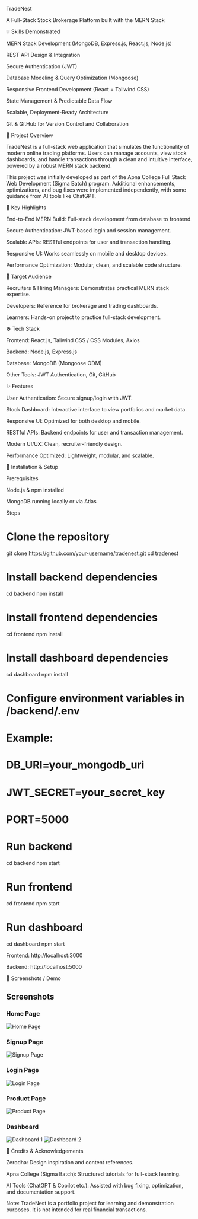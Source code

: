 TradeNest

A Full-Stack Stock Brokerage Platform built with the MERN Stack

💡 Skills Demonstrated

MERN Stack Development (MongoDB, Express.js, React.js, Node.js)

REST API Design & Integration

Secure Authentication (JWT)

Database Modeling & Query Optimization (Mongoose)

Responsive Frontend Development (React + Tailwind CSS)

State Management & Predictable Data Flow

Scalable, Deployment-Ready Architecture

Git & GitHub for Version Control and Collaboration

📌 Project Overview

TradeNest is a full-stack web application that simulates the functionality of modern online trading platforms. Users can manage accounts, view stock dashboards, and handle transactions through a clean and intuitive interface, powered by a robust MERN stack backend.

This project was initially developed as part of the Apna College Full Stack Web Development (Sigma Batch) program. Additional enhancements, optimizations, and bug fixes were implemented independently, with some guidance from AI tools like ChatGPT.

🎯 Key Highlights

End-to-End MERN Build: Full-stack development from database to frontend.

Secure Authentication: JWT-based login and session management.

Scalable APIs: RESTful endpoints for user and transaction handling.

Responsive UI: Works seamlessly on mobile and desktop devices.

Performance Optimization: Modular, clean, and scalable code structure.

👥 Target Audience

Recruiters & Hiring Managers: Demonstrates practical MERN stack expertise.

Developers: Reference for brokerage and trading dashboards.

Learners: Hands-on project to practice full-stack development.

⚙️ Tech Stack

Frontend: React.js, Tailwind CSS / CSS Modules, Axios

Backend: Node.js, Express.js

Database: MongoDB (Mongoose ODM)

Other Tools: JWT Authentication, Git, GitHub

✨ Features

User Authentication: Secure signup/login with JWT.

Stock Dashboard: Interactive interface to view portfolios and market data.

Responsive UI: Optimized for both desktop and mobile.

RESTful APIs: Backend endpoints for user and transaction management.

Modern UI/UX: Clean, recruiter-friendly design.

Performance Optimized: Lightweight, modular, and scalable.

🚀 Installation & Setup

Prerequisites

Node.js & npm installed

MongoDB running locally or via Atlas

Steps
# Clone the repository
git clone https://github.com/your-username/tradenest.git
cd tradenest

# Install backend dependencies
cd backend
npm install

# Install frontend dependencies
cd frontend
npm install

# Install dashboard dependencies
cd dashboard
npm install

# Configure environment variables in /backend/.env
# Example:
# DB_URI=your_mongodb_uri
# JWT_SECRET=your_secret_key
# PORT=5000

# Run backend
cd backend
npm start

# Run frontend
cd frontend
npm start

# Run dashboard
cd dashboard
npm start


Frontend: http://localhost:3000

Backend: http://localhost:5000

📸 Screenshots / Demo

## Screenshots

### Home Page
![Home Page](assets/HomePage.png)

### Signup Page
![Signup Page](assets/SignupPage.png)

### Login Page
![Login Page](assets/LoginPage.png)

### Product Page
![Product Page](assets/ProductPage.png)

### Dashboard
![Dashboard 1](assets/Dashboard-1.png)
![Dashboard 2](assets/Dashboard-2.png)


🙏 Credits & Acknowledgements

Zerodha: Design inspiration and content references.

Apna College (Sigma Batch): Structured tutorials for full-stack learning.

AI Tools (ChatGPT & Copilot etc.): Assisted with bug fixing, optimization, and documentation support.

Note: TradeNest is a portfolio project for learning and demonstration purposes. It is not intended for real financial transactions.
